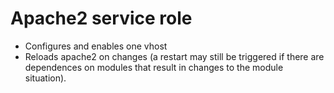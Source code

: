# Apache2 service role

* Configures and enables one vhost
* Reloads apache2 on changes (a restart may still be triggered if there are
dependences on modules that result in changes to the module situation).
